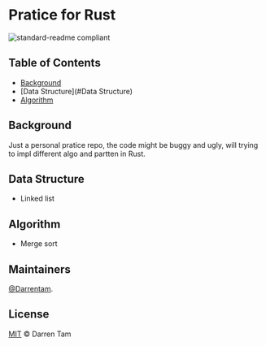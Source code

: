# Pratice for Rust

![standard-readme compliant](https://img.shields.io/badge/readme%20style-standard-brightgreen.svg?style=flat-square)
## Table of Contents

- [Background](#background)
- [Data Structure](#Data Structure)
- [Algorithm](#Algorithm)

## Background

Just a personal pratice repo, the code might be buggy and ugly, will trying to impl different algo and partten in Rust.


## Data Structure

- Linked list

## Algorithm

- Merge sort

## Maintainers
[@Darrentam](https://github.com/Darrentam).

## License

[MIT](LICENSE) © Darren Tam